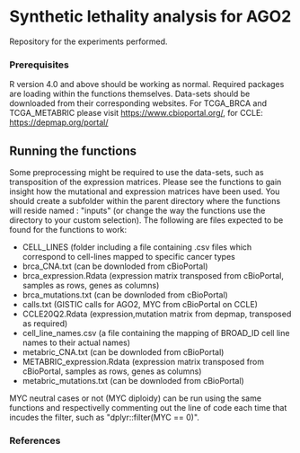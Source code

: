 # Synthetic lethality analysis for AGO2
Repository for the experiments performed.

### Prerequisites
R version 4.0 and above should be working as normal. Required packages are loading within the functions themselves.
Data-sets should be downloaded from their corresponding websites.
For TCGA_BRCA and TCGA_METABRIC please visit https://www.cbioportal.org/, for CCLE: https://depmap.org/portal/

## Running the functions

Some preprocessing might be required to use the data-sets, such as transposition of the expression matrices. 
Please see the functions to gain insight how the mutational and expression matrices have been used. You should
create a subfolder within the parent directory where the functions will reside named : "inputs" (or change the 
way the functions use the directory to your custom selection). The following are files expected to be found for
the functions to work:

* CELL_LINES (folder including a file containing .csv files which correspond to cell-lines mapped to specific cancer types
* brca_CNA.txt (can be downloded from cBioPortal)
* brca_expression.Rdata (expression matrix transposed from cBioPortal, samples as rows, genes as columns)
* brca_mutations.txt (can be downloded from cBioPortal)
* calls.txt (GISTIC calls for AGO2, MYC from cBioPortal on CCLE)
* CCLE20Q2.Rdata (expression,mutation matrix from depmap, transposed as required)
* cell_line_names.csv (a file containing the mapping of BROAD_ID cell line names to their actual names)
* metabric_CNA.txt (can be downloded from cBioPortal)
* METABRIC_expression.Rdata (expression matrix transposed from cBioPortal, samples as rows, genes as columns)
* metabric_mutations.txt (can be downloded from cBioPortal)

MYC neutral cases or not (MYC diploidy) can be run using the same functions and respectivelly commenting out the line of code each time that
incudes the filter, such as "dplyr::filter(MYC == 0)". 

### References

